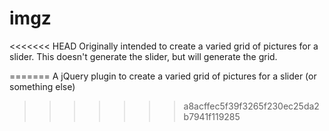 imgz
====

<<<<<<< HEAD
Originally intended to create a varied grid of pictures for a slider. This doesn't generate the slider, but will generate the grid.

=======
A jQuery plugin to create a varied grid of pictures for a slider (or something else)
>>>>>>> a8acffec5f39f3265f230ec25da2b7941f119285
